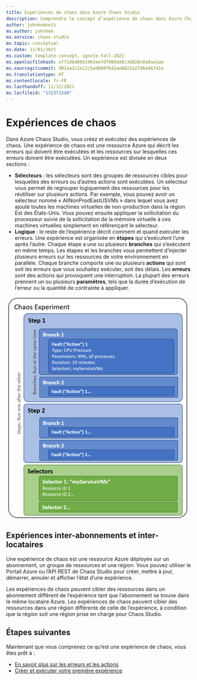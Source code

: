 ```yaml
---
title: Expériences de chaos dans Azure Chaos Studio
description: Comprendre le concept d’expérience de chaos dans Azure Chaos Studio. Quels sont les éléments d’une expérience de chaos ? Comment puis-je créer une expérience de chaos ?
author: johnkemnetz
ms.author: johnkem
ms.service: chaos-studio
ms.topic: conceptual
ms.date: 11/01/2021
ms.custom: template-concept, ignite-fall-2021
ms.openlocfilehash: ef71d6d09d1965eefd7008dd8c3d020c0a8ae1ae
ms.sourcegitcommit: 901ea2c2e12c5ed009f642ae8021e27d64d6741e
ms.translationtype: HT
ms.contentlocale: fr-FR
ms.lasthandoff: 11/12/2021
ms.locfileid: "132371540"
---
```

# <a name="chaos-experiments"></a>Expériences de chaos

Dans Azure Chaos Studio, vous créez et exécutez des expériences de chaos. Une expérience de chaos est une ressource Azure qui décrit les erreurs qui doivent être exécutées et les ressources sur lesquelles ces erreurs doivent être exécutées. Un expérience est divisée en deux sections :
- **Sélecteurs** : les sélecteurs sont des groupes de ressources cibles pour lesquelles des erreurs ou d’autres actions sont exécutées. Un sélecteur vous permet de regrouper logiquement des ressources pour les réutiliser sur plusieurs actions. Par exemple, vous pouvez avoir un sélecteur nommé « AllNonProdEastUSVMs » dans lequel vous avez ajouté toutes les machines virtuelles de non-production dans la région Est des États-Unis. Vous pouvez ensuite appliquer la sollicitation du processeur suivie de la sollicitation de la mémoire virtuelle à ces machines virtuelles simplement en référençant le sélecteur.
- **Logique** : le reste de l’expérience décrit comment et quand exécuter les erreurs. Une expérience est organisée en **étapes** qui s’exécutent l’une après l’autre. Chaque étape a une ou plusieurs **branches** qui s’exécutent en même temps. Les étapes et les branches vous permettent d’injecter plusieurs erreurs sur les ressources de votre environnement en parallèle. Chaque branche comporte une ou plusieurs **actions** qui sont soit les erreurs que vous souhaitez exécuter, soit des délais. Les **erreurs** sont des actions qui provoquent une interruption. La plupart des erreurs prennent un ou plusieurs **paramètres**, tels que la durée d’exécution de l’erreur ou la quantité de contrainte à appliquer.

![Diagramme montrant la disposition d’une expérience de chaos.](images/chaos-experiment.png)

## <a name="cross-subscription-and-cross-tenant-experiments"></a>Expériences inter-abonnements et inter-locataires

Une expérience de chaos est une ressource Azure déployée sur un abonnement, un groupe de ressources et une région. Vous pouvez utiliser le Portail Azure ou l’API REST de Chaos Studio pour créer, mettre à jour, démarrer, annuler et afficher l’état d’une expérience.

Les expériences de chaos peuvent cibler des ressources dans un abonnement différent de l’expérience tant que l’abonnement se trouve dans le même locataire Azure. Les expériences de chaos peuvent cibler des ressources dans une région différente de celle de l’expérience, à condition que la région soit une région prise en charge pour Chaos Studio.

## <a name="next-steps"></a>Étapes suivantes
Maintenant que vous comprenez ce qu’est une expérience de chaos, vous êtes prêt à :
- [En savoir plus sur les erreurs et les actions](chaos-studio-faults-actions.md)
- [Créer et exécuter votre première expérience](chaos-studio-tutorial-service-direct-portal.md)
